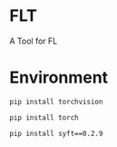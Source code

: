 # FLT
A Tool for FL

# Environment
`pip install torchvision`

`pip install torch`

`pip install syft==0.2.9`

